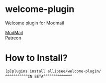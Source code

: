 # welcome-plugin
Welcome plugin for Modmail

[ModMail](https://github.com/kyb3r/modmail)  
[Patreon](https://patreon.com/kyber/)

# How to Install?
`[p]plugins install allipsee/welcome-plugin/`  
^^^^^^^^^^^`IN BETA`^^^^^^^^^^^^^^
